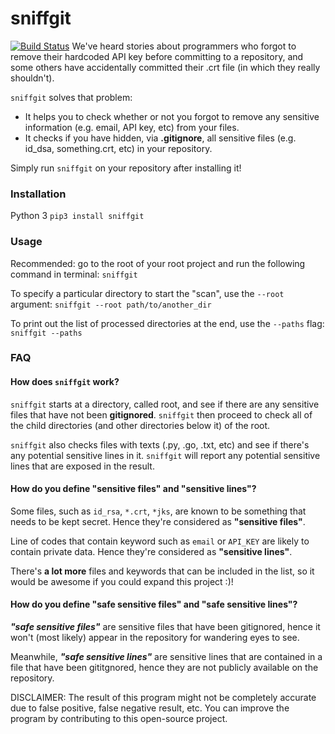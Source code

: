 # sniffgit
[![Build Status](https://travis-ci.org/Liandy213/sniffgit.svg?branch=master)](https://travis-ci.org/Liandy213/sniffgit)
We've heard stories about programmers who forgot to remove their hardcoded API
key before committing to a repository, and some others have accidentally
committed their .crt file (in which they really shouldn't).

`sniffgit` solves that problem:
- It helps you to check whether or not you forgot to remove any sensitive
  information (e.g. email, API key, etc) from your files.
- It checks if you have hidden, via **.gitignore**, all sensitive files (e.g.
  id_dsa, something.crt, etc) in your repository.

Simply run `sniffgit` on your repository after installing it!

### Installation
Python 3
`pip3 install sniffgit`

### Usage
Recommended: go to the root of your root project and run the following command in terminal:
`sniffgit`

To specify a particular directory to start the "scan", use the `--root` argument:
`sniffgit --root path/to/another_dir`

To print out the list of processed directories at the end, use the `--paths` flag:
`sniffgit --paths`

### FAQ
#### How does `sniffgit` work?
`sniffgit` starts at a directory, called root, and see if there are any sensitive
files that have not been **gitignored**. `sniffgit` then proceed to check all of the
child directories (and other directories below it) of the root.

`sniffgit` also checks files with texts (.py, .go, .txt, etc) and see if there's
any potential sensitive lines in it. `sniffgit` will report any potential sensitive
lines that are exposed in the result.

#### How do you define "sensitive files" and "sensitive lines"?
Some files, such as `id_rsa`, `*.crt`, `*jks`, are known to be something that
needs to be kept secret. Hence they're considered as **"sensitive files"**.

Line of codes that contain keyword such as `email` or `API_KEY` are likely to
contain private data. Hence they're considered as **"sensitive lines"**.

There's **a lot more** files and keywords that can be included in the list, so
it would be awesome if you could expand this project :)!

#### How do you define "safe sensitive files" and "safe sensitive lines"?
***"safe sensitive files"*** are sensitive files that have been gitignored,
hence it won't (most likely) appear in the repository for wandering eyes to see.

Meanwhile, ***"safe sensitive lines"*** are sensitive lines that are contained
in a file that have been gititgnored, hence they are not publicly available on
the repository.



DISCLAIMER: The result of this program might not be completely accurate due to false positive, false negative result, etc. You can improve the program by contributing to this open-source project.
